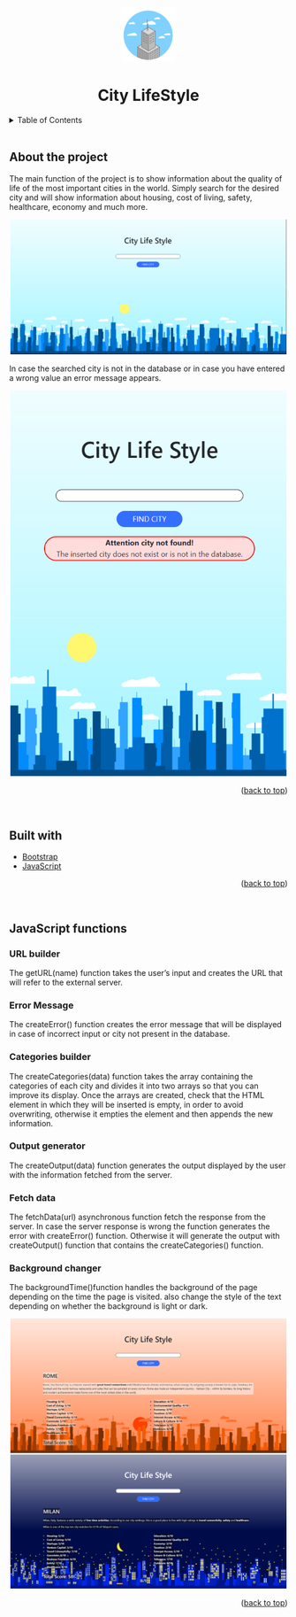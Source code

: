 <!-- Intestazione -->
<div align='center' id='top'>
<img src='./images/city-logo.png' alt='The Infinite Counter Logo' width = '100' height = '100'>
<h1>City LifeStyle</h1>
</div>

<!-- Sommario -->
<details>
  <summary>Table of Contents</summary>
  <ol>
    <li><a href="#about-the-project">About the project</a></li>
    <li><a href="#built-with">Built with</a></li>
    <li><a href="#javascript-functions">JavaScript functions</a>
      <ul>
        <li><a href="#URL">URL builder</a></li>
        <li><a href="#error">Error Message</a></li>
        <li><a href="#cats">Categories builder</a></li>
        <li><a href="#output">Output generator</a></li>
        <li><a href="#fetch">Fetch data</a></li>
        <li><a href="#time">Background changer</a></li>
      </ul>
  </ol>
</details>
<br>

<!-- Informazioni sul progetto -->
## About the project
<p>The main function of the project is to show information about the quality of life of the most important cities in the world. Simply search for the desired city and will show information about housing, cost of living, safety, healthcare, economy and much more.</p>
<div align='center'>
<img src='./images/README/README_image1.png' alt='Initial Page' width = '500'>
</div>
<p>In case the searched city is not in the database or in case you have entered a wrong value an error message appears.</p>
<div align='center'>
<img src='./images/README/README_image3.png' alt='Error Message' width = '500'>
</div>
<p align="right">(<a href="#top">back to top</a>)</p>
<br>

<!-- Coustruito con -->
## Built with
* [Bootstrap](https://getbootstrap.com)
* [JavaScript](https://www.javascript.com/)
<p align="right">(<a href="#top">back to top</a>)</p>
<br>

<!-- Componenti JavaScript -->
## JavaScript functions
### URL builder
<p>The getURL(name) function takes the user’s input and creates the URL that will refer to the external server.</p>

### Error Message
<p>The createError() function creates the error message that will be displayed in case of incorrect input or city not present in the database.</p>

### Categories builder
<p>The createCategories(data) function takes the array containing the categories of each city and divides it into two arrays so that you can improve its display. Once the arrays are created, check that the HTML element in which they will be inserted is empty, in order to avoid overwriting, otherwise it empties the element and then appends the new information.</p>

### Output generator
<p>The createOutput(data) function generates the output displayed by the user with the information fetched from the server.</p>

### Fetch data
<p>The fetchData(url) asynchronous function fetch the response from the server. In case the server response is wrong the function generates the error with createError() function. Otherwise it will generate the output with createOutput() function that contains the createCategories() function.</p>

### Background changer
<p>The backgroundTime()function handles the background of the page depending on the time the page is visited. also change the style of the text depending on whether the background is light or dark.</p>
<div align='center'>
<img src='./images/README/README_image2.png' alt='Afternoon Page' width = '500'>
</div>
<div align='center'>
<img src='./images/README/README_image4.png' alt='Evening Page' width = '500'>
</div>
<p align="right">(<a href="#top">back to top</a>)</p>
